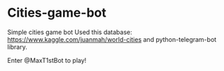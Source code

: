 # Cities-game-bot
Simple cities game bot
Used this database: https://www.kaggle.com/juanmah/world-cities
and python-telegram-bot library.

Enter @MaxT1stBot to play!
